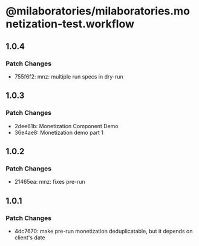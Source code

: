 # @milaboratories/milaboratories.monetization-test.workflow

## 1.0.4

### Patch Changes

- 755f6f2: mnz: multiple run specs in dry-run

## 1.0.3

### Patch Changes

- 2dee61b: Monetization Component Demo
- 36e4ae8: Monetization demo part 1

## 1.0.2

### Patch Changes

- 21465ea: mnz: fixes pre-run

## 1.0.1

### Patch Changes

- 4dc7670: make pre-run monetization deduplicatable, but it depends on client's date
